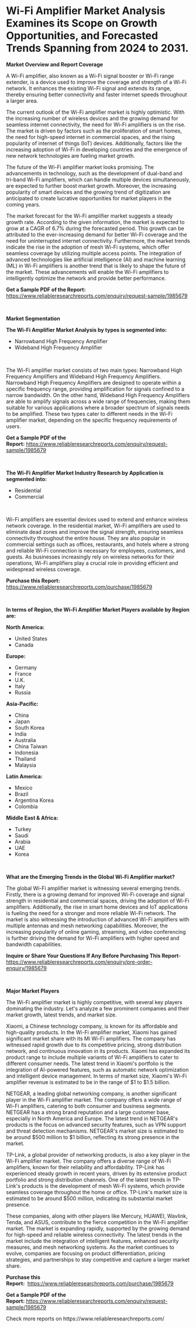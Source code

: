 <p><h1>Wi-Fi Amplifier Market Analysis Examines its Scope on Growth Opportunities, and Forecasted Trends Spanning from 2024 to 2031.</h1></p><p><strong>Market Overview and Report Coverage</strong></p>
<p><p>A Wi-Fi amplifier, also known as a Wi-Fi signal booster or Wi-Fi range extender, is a device used to improve the coverage and strength of a Wi-Fi network. It enhances the existing Wi-Fi signal and extends its range, thereby ensuring better connectivity and faster internet speeds throughout a larger area.</p><p>The current outlook of the Wi-Fi amplifier market is highly optimistic. With the increasing number of wireless devices and the growing demand for seamless internet connectivity, the need for Wi-Fi amplifiers is on the rise. The market is driven by factors such as the proliferation of smart homes, the need for high-speed internet in commercial spaces, and the rising popularity of internet of things (IoT) devices. Additionally, factors like the increasing adoption of Wi-Fi in developing countries and the emergence of new network technologies are fueling market growth.</p><p>The future of the Wi-Fi amplifier market looks promising. The advancements in technology, such as the development of dual-band and tri-band Wi-Fi amplifiers, which can handle multiple devices simultaneously, are expected to further boost market growth. Moreover, the increasing popularity of smart devices and the growing trend of digitization are anticipated to create lucrative opportunities for market players in the coming years.</p><p>The market forecast for the Wi-Fi amplifier market suggests a steady growth rate. According to the given information, the market is expected to grow at a CAGR of 6.7% during the forecasted period. This growth can be attributed to the ever-increasing demand for better Wi-Fi coverage and the need for uninterrupted internet connectivity. Furthermore, the market trends indicate the rise in the adoption of mesh Wi-Fi systems, which offer seamless coverage by utilizing multiple access points. The integration of advanced technologies like artificial intelligence (AI) and machine learning (ML) in Wi-Fi amplifiers is another trend that is likely to shape the future of the market. These advancements will enable the Wi-Fi amplifiers to intelligently optimize the network and provide better performance.</p></p>
<p><strong>Get a Sample PDF of the Report:</strong> <a href="https://www.reliableresearchreports.com/enquiry/request-sample/1985679">https://www.reliableresearchreports.com/enquiry/request-sample/1985679</a></p>
<p>&nbsp;</p>
<p><strong>Market Segmentation</strong></p>
<p><strong>The Wi-Fi Amplifier Market Analysis by types is segmented into:</strong></p>
<p><ul><li>Narrowband High Frequency Amplifier</li><li>Wideband High Frequency Amplifier</li></ul></p>
<p>&nbsp;</p>
<p><p>The Wi-Fi amplifier market consists of two main types: Narrowband High Frequency Amplifiers and Wideband High Frequency Amplifiers. Narrowband High Frequency Amplifiers are designed to operate within a specific frequency range, providing amplification for signals confined to a narrow bandwidth. On the other hand, Wideband High Frequency Amplifiers are able to amplify signals across a wide range of frequencies, making them suitable for various applications where a broader spectrum of signals needs to be amplified. These two types cater to different needs in the Wi-Fi amplifier market, depending on the specific frequency requirements of users.</p></p>
<p><strong>Get a Sample PDF of the Report:</strong>&nbsp;<a href="https://www.reliableresearchreports.com/enquiry/request-sample/1985679">https://www.reliableresearchreports.com/enquiry/request-sample/1985679</a></p>
<p>&nbsp;</p>
<p><strong>The Wi-Fi Amplifier Market Industry Research by Application is segmented into:</strong></p>
<p><ul><li>Residential</li><li>Commercial</li></ul></p>
<p>&nbsp;</p>
<p><p>Wi-Fi amplifiers are essential devices used to extend and enhance wireless network coverage. In the residential market, Wi-Fi amplifiers are used to eliminate dead zones and improve the signal strength, ensuring seamless connectivity throughout the entire house. They are also popular in commercial settings such as offices, restaurants, and hotels where a strong and reliable Wi-Fi connection is necessary for employees, customers, and guests. As businesses increasingly rely on wireless networks for their operations, Wi-Fi amplifiers play a crucial role in providing efficient and widespread wireless coverage.</p></p>
<p><strong>Purchase this Report:</strong>&nbsp; <a href="https://www.reliableresearchreports.com/purchase/1985679">https://www.reliableresearchreports.com/purchase/1985679</a></p>
<p>&nbsp;</p>
<p><strong>In terms of Region, the Wi-Fi Amplifier Market Players available by Region are:</strong></p>
<p>
    <p> <strong> North America: </strong>
        <ul>
            <li>United States</li>
            <li>Canada</li>
        </ul>
        </p> 
    <p> <strong> Europe: </strong>
        <ul>
            <li>Germany</li>
            <li>France</li>
            <li>U.K.</li>
            <li>Italy</li>
            <li>Russia</li>
        </ul>
        </p> 
    <p> <strong> Asia-Pacific: </strong>
        <ul>
            <li>China</li>
            <li>Japan</li>
            <li>South Korea</li>
            <li>India</li>
            <li>Australia</li>
            <li>China Taiwan</li>
            <li>Indonesia</li>
            <li>Thailand</li>
            <li>Malaysia</li>
        </ul>
        </p> 
    <p> <strong> Latin America: </strong>
        <ul>
            <li>Mexico</li>
            <li>Brazil</li>
            <li>Argentina Korea</li>
            <li>Colombia</li>
        </ul>
        </p> 
    <p> <strong> Middle East & Africa: </strong>
        <ul>
            <li>Turkey</li>
            <li>Saudi</li>
            <li>Arabia</li>
            <li>UAE</li>
            <li>Korea</li>
        </ul>
    </p>
    </p>
<p>&nbsp;</p>
<p><strong>What are the Emerging Trends in the Global Wi-Fi Amplifier market?</strong></p>
<p><p>The global Wi-Fi amplifier market is witnessing several emerging trends. Firstly, there is a growing demand for improved Wi-Fi coverage and signal strength in residential and commercial spaces, driving the adoption of Wi-Fi amplifiers. Additionally, the rise in smart home devices and IoT applications is fueling the need for a stronger and more reliable Wi-Fi network. The market is also witnessing the introduction of advanced Wi-Fi amplifiers with multiple antennas and mesh networking capabilities. Moreover, the increasing popularity of online gaming, streaming, and video conferencing is further driving the demand for Wi-Fi amplifiers with higher speed and bandwidth capabilities.</p></p>
<p><strong>Inquire or Share Your Questions If Any Before Purchasing This Report</strong>- <a href="https://www.reliableresearchreports.com/enquiry/pre-order-enquiry/1985679">https://www.reliableresearchreports.com/enquiry/pre-order-enquiry/1985679</a></p>
<p>&nbsp;</p>
<p><strong>Major Market Players</strong></p>
<p><p>The Wi-Fi amplifier market is highly competitive, with several key players dominating the industry. Let's analyze a few prominent companies and their market growth, latest trends, and market size.</p><p>Xiaomi, a Chinese technology company, is known for its affordable and high-quality products. In the Wi-Fi amplifier market, Xiaomi has gained significant market share with its Mi Wi-Fi amplifiers. The company has witnessed rapid growth due to its competitive pricing, strong distribution network, and continuous innovation in its products. Xiaomi has expanded its product range to include multiple variants of Wi-Fi amplifiers to cater to different consumer needs. The latest trend in Xiaomi's portfolio is the integration of AI-powered features, such as automatic network optimization and intelligent device management. In terms of market size, Xiaomi's Wi-Fi amplifier revenue is estimated to be in the range of $1 to $1.5 billion.</p><p>NETGEAR, a leading global networking company, is another significant player in the Wi-Fi amplifier market. The company offers a wide range of Wi-Fi amplifiers, catering to both consumer and business segments. NETGEAR has a strong brand reputation and a large customer base, especially in North America and Europe. The latest trend in NETGEAR's products is the focus on advanced security features, such as VPN support and threat detection mechanisms. NETGEAR's market size is estimated to be around $500 million to $1 billion, reflecting its strong presence in the market.</p><p>TP-Link, a global provider of networking products, is also a key player in the Wi-Fi amplifier market. The company offers a diverse range of Wi-Fi amplifiers, known for their reliability and affordability. TP-Link has experienced steady growth in recent years, driven by its extensive product portfolio and strong distribution channels. One of the latest trends in TP-Link's products is the development of mesh Wi-Fi systems, which provide seamless coverage throughout the home or office. TP-Link's market size is estimated to be around $500 million, indicating its substantial market presence.</p><p>These companies, along with other players like Mercury, HUAWEI, Wavlink, Tenda, and ASUS, contribute to the fierce competition in the Wi-Fi amplifier market. The market is expanding rapidly, supported by the growing demand for high-speed and reliable wireless connectivity. The latest trends in the market include the integration of intelligent features, enhanced security measures, and mesh networking systems. As the market continues to evolve, companies are focusing on product differentiation, pricing strategies, and partnerships to stay competitive and capture a larger market share.</p></p>
<p><strong>Purchase this Report:</strong>&nbsp;&nbsp;<a href="https://www.reliableresearchreports.com/purchase/1985679">https://www.reliableresearchreports.com/purchase/1985679</a></p>
<p></p>
<p><strong>Get a Sample PDF of the Report:</strong>&nbsp;<a href="https://www.reliableresearchreports.com/enquiry/request-sample/1985679">https://www.reliableresearchreports.com/enquiry/request-sample/1985679</a></p>
<p>Check more reports on https://www.reliableresearchreports.com/</p>
